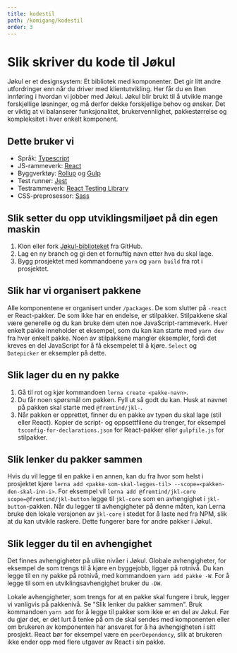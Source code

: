 ```yaml
---
title: kodestil
path: /komigang/kodestil
order: 3
---
```


# Slik skriver du kode til Jøkul

Jøkul er et designsystem: Et bibliotek med komponenter. Det gir litt andre utfordringer enn når du driver med klientutvikling. Her får du en liten innføring i hvordan vi jobber med Jøkul. Jøkul blir brukt til å utvikle mange forskjellige løsninger, og må derfor dekke forskjellige behov og ønsker. Det er viktig at vi balanserer funksjonalitet, brukervennlighet, pakkestørrelse og kompleksitet i hver enkelt komponent.

## Dette bruker vi

-   Språk: [Typescript](https://www.typescriptlang.org/docs/home.html)
-   JS-rammeverk: [React](https://reactjs.org/)
-   Byggverktøy: [Rollup](https://rollupjs.org/guide/en/) og [Gulp](https://gulpjs.com/)
-   Test runner: [Jest](https://jestjs.io/)
-   Testrammeverk: [React Testing Library](https://testing-library.com/docs/react-testing-library/intro)
-   CSS-preprosessor: [Sass](https://sass-lang.com/)

## Slik setter du opp utviklingsmiljøet på din egen maskin
1. Klon eller fork [Jøkul-biblioteket](https://github.com/fremtind/jokul) fra GitHub.
2. Lag en ny branch og gi den et fornuftig navn etter hva du skal lage.
3. Bygg prosjektet med kommandoene `yarn` og `yarn build` fra rot i prosjektet.

## Slik har vi organisert pakkene
Alle komponentene er organisert under `/packages`. De som slutter på `-react` er React-pakker. De som ikke har en endelse, er stilpakker. Stilpakkene skal være generelle og du kan bruke dem uten noe JavaScript-rammeverk. Hver enkelt pakke inneholder et eksempel, som du kan kan starte med `yarn dev` fra hver enkelt pakke. Noen av stilpakkene mangler eksempler, fordi det kreves en del JavaScript for å få eksempelet til å kjøre. `Select` og `Datepicker` er eksempler på dette.

## Slik lager du en ny pakke
1. Gå til rot og kjør kommandoen `lerna create <pakke-navn>`.
2. Du får noen spørsmål om pakken. Fyll ut så godt du kan. Husk at navnet på pakken skal starte med `@fremtind/jkl-`.
3. Når pakken er opprettet, finner du en pakke av typen du skal lage (stil eller React). Kopier de script- og oppsettfilene du trenger, for eksempel `tsconfig-for-declarations.json` for React-pakker eller `gulpfile.js` for stilpakker.

## Slik lenker du pakker sammen
Hvis du vil legge til en pakke i en annen, kan du fra hvor som helst i prosjektet kjøre `lerna add <pakke-som-skal-legges-til> --scope=<pakken-den-skal-inn-i>`. For eksempel vil `lerna add @fremtind/jkl-core scope=@fremtind/jkl-button` legge til `jkl-core` som en avhengighet i `jkl-button`-pakken. Når du legger til avhengigheter på denne måten, kan Lerna bruke den lokale versjonen av `jkl-core` i stedet for å laste ned fra NPM, slik at du kan utvikle raskere. Dette fungerer bare for andre pakker i Jøkul.

## Slik legger du til en avhengighet
Det finnes avhengigheter på ulike nivåer i Jøkul. Globale avhengigheter, for eksempel de som trengs til å kjøre en byggejobb, ligger på rotnivå. Du kan legge til en ny pakke på rotnivå, med kommandoen `yarn add pakke -W`. For å legge til som en utviklingsavhengighet bruker du `-DW`.

Lokale avhengigheter, som trengs for at en pakke skal fungere i bruk, legger vi vanligvis på pakkenivå. Se "Slik lenker du pakker sammen". Bruk kommandoen `yarn add` for å legge til pakker som ikke er en del av Jøkul. Før du gjør det, er det lurt å tenke på om de skal sendes med komponenten eller om brukeren av komponenten har ansvaret for å ha avhengigheten i sitt prosjekt. React bør for eksempel være en `peerDependency`, slik at brukeren ikke ender opp med flere utgaver av React i sin pakke.
